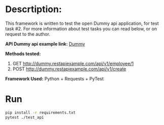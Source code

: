 # Descrtiption:
This framework is written to test the open Dummy api application, for test task #2.
For more information about test tasks you can read below, or on request to the author. 

**API Dummy api example link:**
[Dummy](http://dummy.restapiexample.com/)

**Methods tested:**
1. GET http://dummy.restapiexample.com/api/v1/employee/1
2. POST http://dummy.restapiexample.com/api/v1/create

**Framework Used:**
Python + Requests + PyTest

# Run

```bash
pip install -r requirements.txt
pytest ./test_api
```
